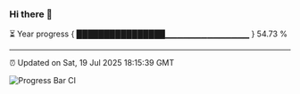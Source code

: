 ### Hi there 👋

⏳ Year progress { ████████████████▁▁▁▁▁▁▁▁▁▁▁▁▁▁ } 54.73 %

---

⏰ Updated on Sat, 19 Jul 2025 18:15:39 GMT

![Progress Bar CI](https://github.com/Shyam-Makwana/GitHub-Actions-Demo/workflows/Progress%20Bar%20CI/badge.svg)
